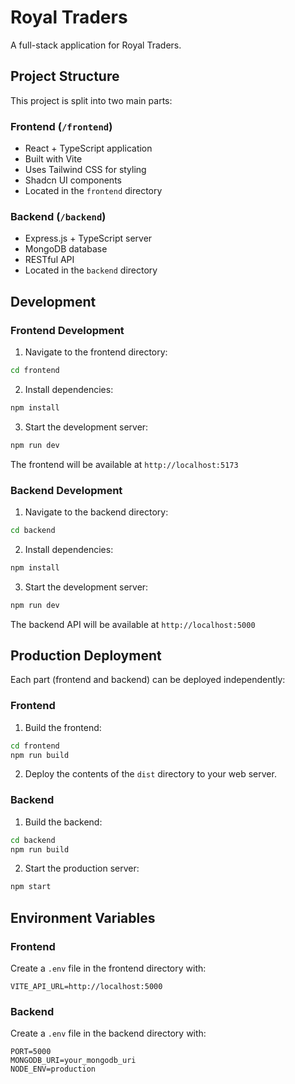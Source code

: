 # Royal Traders

A full-stack application for Royal Traders.

## Project Structure

This project is split into two main parts:

### Frontend (`/frontend`)
- React + TypeScript application
- Built with Vite
- Uses Tailwind CSS for styling
- Shadcn UI components
- Located in the `frontend` directory

### Backend (`/backend`)
- Express.js + TypeScript server
- MongoDB database
- RESTful API
- Located in the `backend` directory

## Development

### Frontend Development
1. Navigate to the frontend directory:
```bash
cd frontend
```

2. Install dependencies:
```bash
npm install
```

3. Start the development server:
```bash
npm run dev
```

The frontend will be available at `http://localhost:5173`

### Backend Development
1. Navigate to the backend directory:
```bash
cd backend
```

2. Install dependencies:
```bash
npm install
```

3. Start the development server:
```bash
npm run dev
```

The backend API will be available at `http://localhost:5000`

## Production Deployment

Each part (frontend and backend) can be deployed independently:

### Frontend
1. Build the frontend:
```bash
cd frontend
npm run build
```

2. Deploy the contents of the `dist` directory to your web server.

### Backend
1. Build the backend:
```bash
cd backend
npm run build
```

2. Start the production server:
```bash
npm start
```

## Environment Variables

### Frontend
Create a `.env` file in the frontend directory with:
```
VITE_API_URL=http://localhost:5000
```

### Backend
Create a `.env` file in the backend directory with:
```
PORT=5000
MONGODB_URI=your_mongodb_uri
NODE_ENV=production
``` 